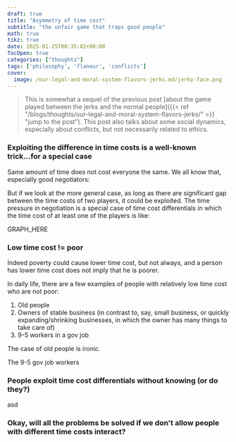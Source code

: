 ```yaml
---
draft: true
title: "Asymmetry of time cost"
subtitle: "the unfair game that traps good people"
math: true
tikz: true
date: 2025-01-25T00:35:02+08:00
TocOpen: true
categories: ["thoughts"]
tags: ['philosophy', 'flaneur', 'conflicts']
cover:
  image: /our-legal-and-moral-system-flavors-jerks.md/jerky-face.png
---
```


> This is somewhat a sequel of the previous post [about the game played between the jerks and the normal people]({{< ref "/blogs/thoughts/our-legal-and-moral-system-flavors-jerks/" >}} "jump to the post"). This post also talks about some social dynamics, especially about conflicts, but not necessarily related to ethics.

### Exploiting the difference in time costs is a well-known trick...for a special case

Same amount of time does not cost everyone the same. We all know that, especially good negotiators: 

But if we look at the more general case, as long as there are significant gap between the time costs of two players, it could be exploited. The time pressure in negotiation is a special case of time cost differentials in which the time cost of at least one of the players is like:

GRAPH_HERE

### Low time cost != poor

Indeed poverty could cause lower time cost, but not always, and a person has lower time cost does not imply that he is poorer.

In daily life, there are a few examples of people with relatively low time cost who are not poor:
1. Old people
2. Owners of stable business (in contrast to, say, small business, or quickly expanding/shrinking businesses, in which the owner has many things to take care of)
3. 9-5 workers in a gov job

The case of old people is ironic. 

The 9-5 gov job workers 

### People exploit time cost differentials without knowing (or do they?)

asd

### Okay, will all the problems be solved if we don't allow people with different time costs interact?
